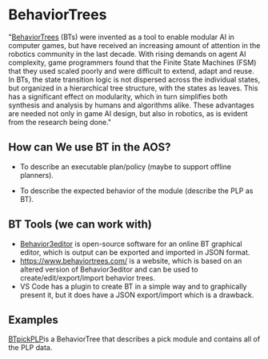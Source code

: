 # BehaviorTrees
"[BehaviorTrees](https://arxiv.org/pdf/2005.05842) (BTs) were invented as a tool to enable modular AI in computer games,
but have received an increasing amount of attention in the robotics community in the
last decade. With rising demands on agent AI complexity, game programmers found
that the Finite State Machines (FSM) that they used scaled poorly and were difficult to
extend, adapt and reuse.
In BTs, the state transition logic is not dispersed across the individual states, but
organized in a hierarchical tree structure, with the states as leaves. This has a significant
effect on modularity, which in turn simplifies both synthesis and analysis by humans
and algorithms alike. These advantages are needed not only in game AI design, but also
in robotics, as is evident from the research being done."

## How can We use BT in the AOS?
- To describe an executable plan/policy (maybe to support offline planners).

- To describe the expected behavior of the module (describe the PLP as BT).


## BT Tools (we can work with) 
- [Behavior3editor](https://github.com/behavior3/behavior3editor/)  is open-source software for an online BT graphical editor, which is output can be exported and imported in JSON format. 
- https://www.behaviortrees.com/ is a website, which is based on an altered version of Behavior3editor and can be used to create/edit/export/import behavior trees.
- VS Code has a plugin to create BT in a simple way and to graphically present it, but it does have a JSON export/import which is a drawback.  
## Examples
[BTpickPLP](https://github.com/orhaimwerthaim/AOS-projectLink/blob/main/BehaviorTrees/BTpickPLP.jpg)is a BehaviorTree that describes a pick module and contains all of the PLP data.
